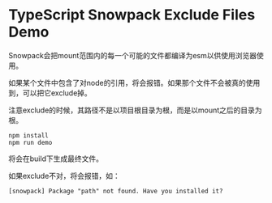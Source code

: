 TypeScript Snowpack Exclude Files Demo
=================================

Snowpack会把mount范围内的每一个可能的文件都编译为esm以供使用浏览器使用。

如果某个文件中包含了对node的引用，将会报错。如果那个文件不会被真的使用到，可以把它exclude掉。

注意exclude的时候，其路径不是以项目根目录为根，而是以mount之后的目录为根。

```
npm install
npm run demo
```

将会在build下生成最终文件。

如果exclude不对，将会报错，如：

```
[snowpack] Package "path" not found. Have you installed it? 
```
